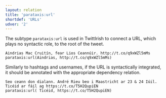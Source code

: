```yaml
---
layout: relation
title: 'parataxis:url'
shortdef: 'URLs'
udver: '2'
---
```



The subtype `parataxis:url` is used in TwittIrish to connect a URL, which plays no syntactic role, to the root of the tweet. 

~~~ sdparse
Aindrias Mac Cruitín, fear Lios Ceannúir. http://t.co/q9xWZl5mMs
parataxis:url(Aindrias, http://t.co/q9xWZl5mMs)
~~~

Similarly to hashtags and usernames, if the URL is syntactically integrated, it should be annotated with the appropriate dependency relation.

~~~ sdparse
Seo ceann don dialann. André Rieu beo i Maastricht ar 23 & 24 Iúil. Ticéid ar fáil ag https://t.co/T5H2QupiEN
parataxis:url( Ticéid, https://t.co/T5H2QupiEN)
~~~
<!-- Interlanguage links updated Po 11. listopadu 2024, 20:11:27 CET -->
